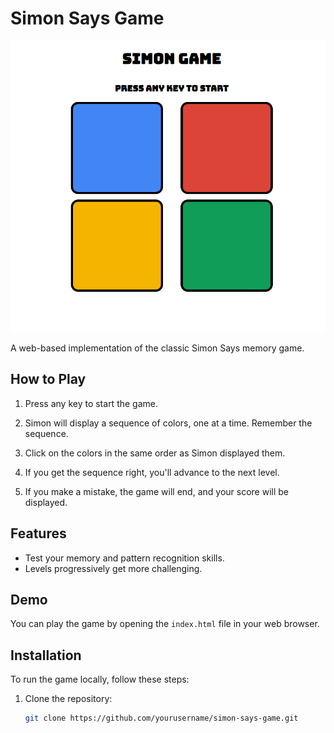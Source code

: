 # Simon Says Game

![Simon Says Game](screenshot.png)

A web-based implementation of the classic Simon Says memory game.

## How to Play

1. Press any key to start the game.

2. Simon will display a sequence of colors, one at a time. Remember the sequence.

3. Click on the colors in the same order as Simon displayed them.

4. If you get the sequence right, you'll advance to the next level.

5. If you make a mistake, the game will end, and your score will be displayed.

## Features

- Test your memory and pattern recognition skills.
- Levels progressively get more challenging.

## Demo

You can play the game by opening the `index.html` file in your web browser.

## Installation

To run the game locally, follow these steps:

1. Clone the repository:
   ```sh
   git clone https://github.com/yourusername/simon-says-game.git
